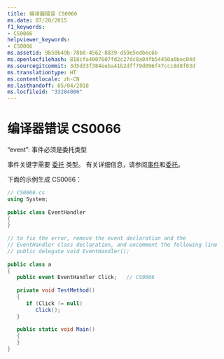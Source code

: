 ```yaml
---
title: 编译器错误 CS0066
ms.date: 07/20/2015
f1_keywords:
- CS0066
helpviewer_keywords:
- CS0066
ms.assetid: 9b50b49b-78b8-4562-8839-d59e5edbec6b
ms.openlocfilehash: 818cfa4007607fd2c27dc8a04fb54450a6bec04d
ms.sourcegitcommit: 3d5d33f384eeba41b2dff79d096f47ccc8d8f03d
ms.translationtype: HT
ms.contentlocale: zh-CN
ms.lasthandoff: 05/04/2018
ms.locfileid: "33284006"
---
```

# <a name="compiler-error-cs0066"></a>编译器错误 CS0066
“event”: 事件必须是委托类型  
  
 事件关键字需要 [委托](../../csharp/language-reference/keywords/delegate.md) 类型。 有关详细信息，请参阅[事件](../../csharp/programming-guide/events/index.md)和[委托](../../csharp/programming-guide/delegates/index.md)。  
  
 下面的示例生成 CS0066：  
  
```csharp  
// CS0066.cs  
using System;  
  
public class EventHandler  
{  
}  
  
// to fix the error, remove the event declaration and the  
// EventHandler class declaration, and uncomment the following line  
// public delegate void EventHandler();  
  
public class a  
{  
   public event EventHandler Click;   // CS0066  
  
   private void TestMethod()  
   {  
      if (Click != null)  
         Click();  
   }  
  
   public static void Main()  
   {  
   }  
}  
```
